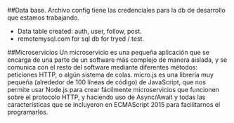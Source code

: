 ##Data base. 
Archivo config tiene las credenciales para la db de desarrollo que estamos trabajando.


- Data table created: auth, user, follow, post.
- remotemysql.com for sql db for tryed / test.


##Microservicios
Un microservicio es una pequeña aplicación que se encarga de una parte de un software más complejo de manera aislada, y se comunica con el resto del software mediante diferentes métodos: peticiones HTTP, o algún sistema de colas. micro.js es una librería muy pequeña (alrededor de 100 líneas de código) de JavaScript, que nos permite usar Node.js para crear fácilmente microservicios que funcionen sobre el protocolo HTTP, y haciendo uso de Async/Await y todas las características que se incluyeron en ECMAScript 2015 para facilitarnos el programarlos.

